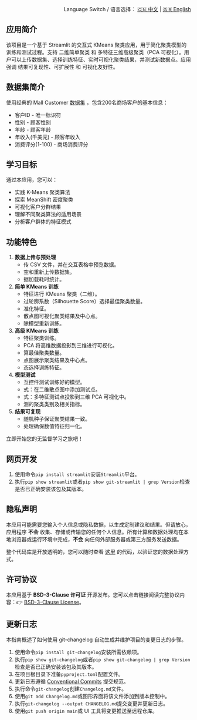 <p align="right">
  Language Switch / 语言选择：
  <a href="./README.zh-CN.md">🇨🇳 中文</a> | <a href="./README.md">🇬🇧 English</a>
</p>

**应用简介**
---
该项目是一个基于 Streamlit 的交互式 KMeans 聚类应用，用于简化聚类模型的训练和测试过程。支持 二维简单聚类 和 多特征三维高级聚类（PCA
可视化）。用户可以上传数据集、选择训练特征、实时可视化聚类结果，并测试新数据点。应用强调 结果可复现性、可扩展性 和 可视化友好性。

**数据集简介**
---
使用经典的 Mall Customer [数据集](https://www.kaggle.com/datasets/vjchoudhary7/customer-segmentation-tutorial-in-python)
，包含200名商场客户的基本信息：

+ 客户ID - 唯一标识符
+ 性别 - 顾客性别
+ 年龄 - 顾客年龄
+ 年收入(千美元) - 顾客年收入
+ 消费评分(1-100) - 商场消费评分

**学习目标**
---
通过本应用，您可以：

+ 实践 K-Means 聚类算法
+ 探索 MeanShift 密度聚类
+ 可视化客户分群结果
+ 理解不同聚类算法的适用场景
+ 分析客户群体的特征模式

**功能特色**
---

1. **数据上传与预处理**
    + 传 CSV 文件，并在交互表格中预览数据。
    + 空和重新上传数据集。
    + 据加载耗时统计。
2. **简单 KMeans 训练**
    + 特征进行 KMeans 聚类（二维）。
    + 过轮廓系数（Silhouette Score）选择最佳聚类数量。
    + 准化特征。
    + 散点图可视化聚类结果及中心点。
    + 除模型重新训练。
3. **高级 KMeans 训练**
    + 特征聚类训练。
    + PCA 将高维数据投影到三维进行可视化。
    + 算最佳聚类数量。
    + 点图展示聚类结果及中心点。
    + 态选择训练特征。
4. **模型测试**
    + 互控件测试训练好的模型。
    + 式：在二维散点图中添加测试点。
    + 式：多特征测试点投影到三维 PCA 可视化中。
    + 测的聚类类别及相关指标。
5. **结果可复现**
    + 随机种子保证聚类结果一致。
    + 处理确保数值特征归一化。

立即开始您的无监督学习之旅吧！

**网页开发**
---

1. 使用命令`pip install streamlit`安装`Streamlit`平台。
2. 执行`pip show streamlit`或者`pip show git-streamlit | grep Version`检查是否已正确安装该包及其版本。

**隐私声明**
---
本应用可能需要您输入个人信息或隐私数据，以生成定制建议和结果。但请放心，应用程序 **不会**
收集、存储或传输您的任何个人信息。所有计算和数据处理均在本地浏览器或运行环境中完成，**不会** 向任何外部服务器或第三方服务发送数据。

整个代码库是开放透明的，您可以随时查看 [这里](./) 的代码，以验证您的数据处理方式。

**许可协议**
---
本应用基于 **BSD-3-Clause 许可证** 开源发布。您可以点击链接阅读完整协议内容：👉 [BSD-3-Clause License](./LICENSE)。

**更新日志**
---
本指南概述了如何使用 git-changelog 自动生成并维护项目的变更日志的步骤。

1. 使用命令`pip install git-changelog`安装所需依赖项。
2. 执行`pip show git-changelog`或者`pip show git-changelog | grep Version`检查是否已正确安装该包及其版本。
3. 在项目根目录下准备`pyproject.toml`配置文件。
4. 更新日志遵循 [Conventional Commits](https://www.conventionalcommits.org/zh-hans/v1.0.0/) 提交规范。
5. 执行命令`git-changelog`创建`Changelog.md`文件。
6. 使用`git add Changelog.md`或图形界面将该文件添加到版本控制中。
7. 执行`git-changelog --output CHANGELOG.md`提交变更并更新日志。
8. 使用`git push origin main`或 UI 工具将变更推送至远程仓库。
